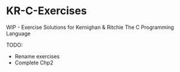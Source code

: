 KR-C-Exercises
==============
WIP - Exercise Solutions for Kernighan & Ritchie The C Programming Language


TODO:
- Rename exercises
- Complete Chp2
